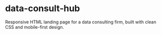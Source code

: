 # data-consult-hub
 Responsive HTML landing page for a data consulting firm, built with clean CSS and mobile-first design.
